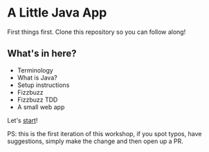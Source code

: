 # A Little Java App

First things first. Clone this repository so you can follow along!

## What's in here?

- Terminology
- What is Java?
- Setup instructions
- Fizzbuzz
- Fizzbuzz TDD
- A small web app

Let's [start][1]!

PS: this is the first iteration of this workshop, if you spot typos, have suggestions, simply make the change and then open up a PR.

[1]: ../master/Section0-Setup/README.md
